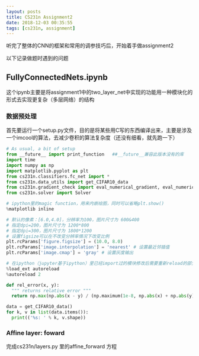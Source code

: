```yaml
---
layout: posts
title: CS231n Assignment2
date: 2018-12-03 00:35:55
tags: [cs231n, assignment]
---
```




听完了整体的CNN的框架和常用的调参技巧后，开始着手做assignment2

<!--more-->

以下记录做题时遇到的问题



## FullyConnectedNets.ipynb

这个ipynb主要是将assignment1中的two_layer_net中实现的功能用一种模块化的形式去实现更复杂（多层网络）的结构

### 数据预处理

首先要运行一个setup.py文件，目的是将某些用C写的东西编译出来，主要是涉及一个imcool的算法，去减少卷积的算法复杂度（还没有细看，就先跑一下）

```python
# As usual, a bit of setup
from __future__ import print_function	##__future__兼容此版本没有的库
import time
import numpy as np
import matplotlib.pyplot as plt
from cs231n.classifiers.fc_net import *
from cs231n.data_utils import get_CIFAR10_data
from cs231n.gradient_check import eval_numerical_gradient, eval_numerical_gradient_array
from cs231n.solver import Solver

# ipython里的magic function，用来内嵌绘图，同时可以省略plt.show()
%matplotlib inline	

# 默认的像素：[6.0,4.0]，分辨率为100，图片尺寸为 600&400
# 指定dpi=200，图片尺寸为 1200*800
# 指定dpi=300，图片尺寸为 1800*1200
# 设置figsize可以在不改变分辨率情况下改变比例
plt.rcParams['figure.figsize'] = (10.0, 8.0) 
plt.rcParams['image.interpolation'] = 'nearest' # 设置最近邻插值
plt.rcParams['image.cmap'] = 'gray' # 设置灰度输出

# 在ipython（jupyter基于ipython）里已经import过的模块修改后需要重新reload的部分自动reload
%load_ext autoreload
%autoreload 2

def rel_error(x, y):
  """ returns relative error """
  return np.max(np.abs(x - y) / (np.maximum(1e-8, np.abs(x) + np.abs(y))))

data = get_CIFAR10_data()
for k, v in list(data.items()):
  print(('%s: ' % k, v.shape))
```

### Affine layer: foward

完成cs231n/layers.py 里的affine_forward 方程

